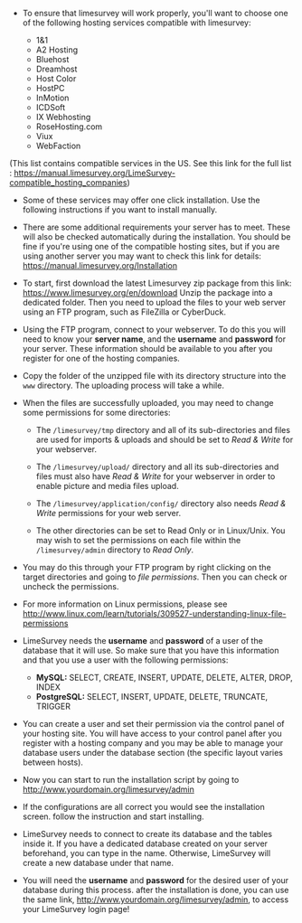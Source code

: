 * To ensure that limesurvey will work properly, you'll want to choose one of the following hosting services compatible with limesurvey:

	* 1&1
	* A2 Hosting
	* Bluehost
	* Dreamhost
	* Host Color
	* HostPC
	* InMotion
	* ICDSoft
	* IX Webhosting
	* RoseHosting.com
	* Viux
	* WebFaction

(This list contains compatible services in the US. See this link for the full list : https://manual.limesurvey.org/LimeSurvey-compatible_hosting_companies)

* Some of these services may offer one click installation. Use the following instructions if you want to install manually.

* There are some additional requirements your server has to meet. These will also be checked automatically during the installation. You should be fine if you're using one of the compatible hosting sites, but if you are using another server you may want to check this link for details: https://manual.limesurvey.org/Installation

* To start, first download the latest Limesurvey zip package from this link: https://www.limesurvey.org/en/download
Unzip the package into a dedicated folder.
Then you need to upload the files to your web server using an FTP program, such as FileZilla or CyberDuck.

* Using the FTP program, connect to your webserver. To do this you will need to know your **server name**, and the **username** and **password** for your server. These information should be available to you after you register for one of the hosting companies.

* Copy the folder of the unzipped file with its directory structure into the `www` directory.  The uploading process will take a while.

* When the files are successfully uploaded, you may need to change some permissions for some directories:

	* The `/limesurvey/tmp` directory and all of its sub-directories and files are used for imports & uploads and should be set to _Read & Write_ for your webserver.

	* The `/limesurvey/upload/` directory and all its sub-directories and files must also have _Read & Write_ for your webserver in order to enable picture and media files upload.

	* The `/limesurvey/application/config/` directory also needs _Read & Write_ permissions for your web server.

	* The other directories can be set to Read Only or in Linux/Unix. You may wish to set the permissions on each file within the `/limesurvey/admin` directory to _Read Only_.

<p></p>

* You may do this through your FTP program by right clicking on the target directories and going to _file permissions_. Then you can check or uncheck the permissions.

* For more information on Linux permissions, please see http://www.linux.com/learn/tutorials/309527-understanding-linux-file-permissions

* LimeSurvey needs the **username** and **password** of a user of the database that it will use. So make sure that you have this information and that you use a user with the following permissions:

	* **MySQL:** SELECT, CREATE, INSERT, UPDATE, DELETE, ALTER, DROP, INDEX
	* **PostgreSQL:** SELECT, INSERT, UPDATE, DELETE, TRUNCATE, TRIGGER

<p></p>

* You can create a user and set their permission via the control panel of your hosting site. You will have access to your control panel after you register with a hosting company and you may be able to manage your database users under the database section (the specific layout varies between hosts).

* Now you can start to run the installation script by going to http://www.yourdomain.org/limesurvey/admin

* If the configurations are all correct you would see the installation screen. follow the instruction and start installing.

* LimeSurvey needs to connect to create its database and the tables inside it. If you have a dedicated database created on your server beforehand, you can type in the name. Otherwise, LimeSurvey will create a new database under that name. 

* You will need the **username** and **password** for the desired user of your database during this process.
after the installation is done, you can use the same link, http://www.yourdomain.org/limesurvey/admin, to access your LimeSurvey login page!


